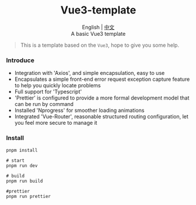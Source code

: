 <div align="center">
    <h1>Vue3-template</h1>
    English | <a href="https://github.com/labbomb/vue3-template/blob/main/README.zh-CN.md">中文</a>
    <br />
    A basic Vue3 template
</div>

> This is a template based on the `Vue3`, hope to give you some help.

### Introduce

- Integration with 'Axios', and simple encapsulation, easy to use
- Encapsulates a simple front-end error request exception capture feature to help you quickly locate problems
- Full support for 'Typescript'
- 'Prettier' is configured to provide a more formal development model that can be run by command
- Installed 'Nprogress' for smoother loading animations
- Integrated 'Vue-Router', reasonable structured routing configuration, let you feel more secure to manage it

### Install

```shell
pnpm install
```

```shell
# start
pnpm run dev

# build
pnpm run build

#prettier
pnpm run prettier
```
